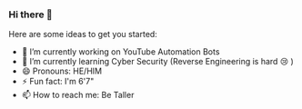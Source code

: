 ### Hi there 👋

Here are some ideas to get you started:

- 🔭 I’m currently working on YouTube Automation Bots
- 🌱 I’m currently learning Cyber Security (Reverse Engineering is hard 😢 )
- 😄 Pronouns: HE/HIM
- ⚡ Fun fact: I'm 6'7"
- 📫 How to reach me: Be Taller 

<!--
**WilliamSadler/WilliamSadler** is a ✨ _special_ ✨ repository because its `README.md` (this file) appears on your GitHub profile.

-->
